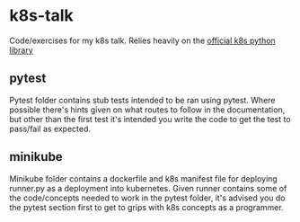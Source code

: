 # k8s-talk
Code/exercises for my k8s talk. Relies heavily on the [official k8s python library](https://github.com/kubernetes-incubator/client-python)

## pytest
Pytest folder contains stub tests intended to be ran using pytest. Where possible there's hints given on what routes to follow
in the documentation, but other than the first test it's intended you write the code to get the test to pass/fail as expected.

## minikube
Minikube folder contains a dockerfile and k8s manifest file for deploying runner.py as a deployment into kubernetes. Given runner contains
some of the code/concepts needed to work in the pytest folder, it's advised you do the pytest section first to get to grips with k8s concepts
as a programmer.